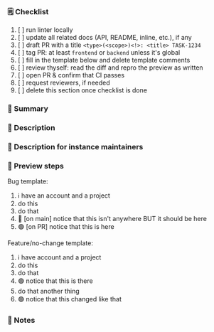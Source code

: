 ### 🗒️ Checklist

1. [ ] run linter locally
2. [ ] update all related docs (API, README, inline, etc.), if any
3. [ ] draft PR with a title `<type>(<scope>)<!>: <title> TASK-1234`
4. [ ] tag PR: at least `frontend` or `backend` unless it's global
5. [ ] fill in the template below and delete template comments
6. [ ] review thyself: read the diff and repro the preview as written
7. [ ] open PR & confirm that CI passes
8. [ ] request reviewers, if needed
9. [ ] delete this section once checklist is done

### 📣 Summary
<!-- One sentence summary for the public changelog, worded for non-technical seasoned Kobo users. -->



### 📖 Description
<!-- Delete this section if summary already said everything. -->
<!-- Full description for the public changelog, worded for non-technical seasoned Kobo users. -->



### 👷 Description for instance maintainers
<!-- Delete this section if everything is already said above. -->
<!-- Full description for the public changelog, worded for technical Kobo instance maintainers. -->



### 👀 Preview steps
<!-- Delete this section if behavior can't change. -->
<!-- If behavior change or merely may, outline minimal happy path. -->

Bug template:
1. ℹ️ have an account and a project
2. do this
3. do that
4. 🔴 [on main] notice that this isn't anywhere BUT it should be here
5. 🟢 [on PR] notice that this is here

Feature/no-change template:
1. ℹ️ have account and a project
2. do this
3. do that
4. 🟢 notice that this is there
5. do that another thing
6. 🟢 notice that this changed like that


### 💭 Notes
<!-- Delete this section if empty. -->
<!-- Anything else useful that's not said above,worded for
reviewers, testers, and future git archaeologist collegues. Examples:
- screenshots, copy-pasted logs, etc.
- what was tried but didn't work,
- conscious short-term vs long-term tradeoffs,
- proactively answer likely questions,
-->
